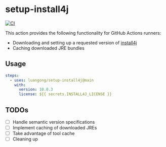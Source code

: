 # setup-install4j

[![CI](https://github.com/luangong/setup-install4j/actions/workflows/ci.yml/badge.svg)](https://github.com/luangong/setup-install4j/actions/workflows/ci.yml)

This action provides the following functionality for GitHub Actions runners:

- Downloading and setting up a requested version of [install4j](https://www.ej-technologies.com/products/install4j/overview.html)
- Caching downloaded JRE bundles

## Usage

```yml
steps:
  - uses: luangong/setup-install4j@main
    with:
      version: 10.0.3
      license: ${{ secrets.INSTALL4J_LICENSE }}
```

<!--
### Caching JREs

The action has a built-in functionality for caching and restoring JREs for bundling.  It uses [actions/cache](https://github.com/actions/cache) under the hood for caching JRE bundles but requires less configuration settings.  See the [JRE Bundles](https://www.ej-technologies.com/resources/install4j/help/doc/concepts/jreBundles.html) section of the official documentation for more details.
-->

## TODOs

- [ ] Handle semantic version specifications
- [ ] Implement caching of downloaded JREs
- [ ] Take advantage of tool cache
- [ ] Cleaning up
